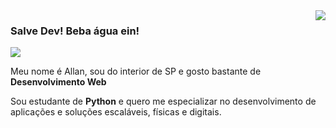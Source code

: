 <img align='right' src='https://github-readme-stats.vercel.app/api?username=ballanceado&theme=synthwave&show_icons=true'>

### Salve Dev! Beba água ein!

<img src="https://img.shields.io/static/v1?label=Overview&message=ballanceado&color=f8efd4&style=for-the-badge&logo=GitHub">

<p>
Meu nome é Allan, sou do interior de SP e gosto bastante de <b>Desenvolvimento Web</b> </br>

Sou estudante de <b>Python</b> e quero me especializar no desenvolvimento de aplicações e soluções escaláveis, físicas e digitais.</br>
</p>

